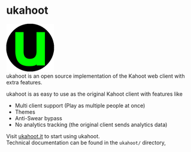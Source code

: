 # ukahoot
[![ukahoot logo](https://github.com/ukahoot/ukahoot/blob/master/assets/icon-small.png?raw=true)](http://ukahoot.it/)
<br>ukahoot is an open source implementation of the Kahoot web client with extra features.

ukahoot is as easy to use as the original Kahoot client with features like
 - Multi client support (Play as multiple people at once)
 - Themes
 - Anti-Swear bypass
 - No analytics tracking (the original client sends analytics data)
 
Visit [ukahoot.it](http://ukahoot.it/) to start using ukahoot.<br>
Technical documentation can be found in the `ukahoot/` directory,
